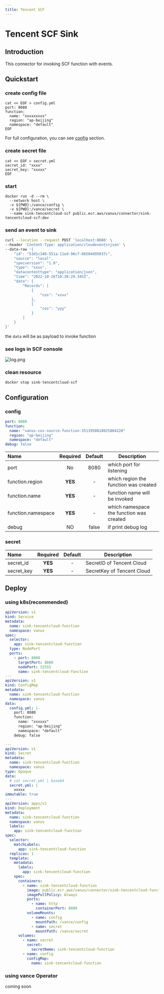 ```yaml
---
title: Tencent SCF
---
```


# Tencent SCF Sink

## Introduction

This connector for invoking SCF function with events.

## Quickstart

### create config file

```shell
cat << EOF > config.yml
port: 8080
function:
  name: "xxxxxxxxx"
  region: "ap-beijing"
  namespace: "default"
EOF
```

For full configuration, you can see [config](#config) section.

### create secret file

```shell
cat << EOF > secret.yml
secret_id: "xxxx"
secret_key: "xxxxx"
EOF
```

### start

```shell
docker run -d --rm \
  --network host \
  -v ${PWD}:/vance/config \
  -v ${PWD}:/vance/secret \
  --name sink-tencentcloud-scf public.ecr.aws/vanus/connector/sink-tencentcloud-scf:dev
```

### send an event to sink

```bash
curl --location --request POST 'localhost:8080' \
--header 'Content-Type: application/cloudevents+json' \
--data-raw '{
    "id": "53d1c340-551a-11ed-96c7-8b504d95037c",
    "source": "local",
    "specversion": "1.0",
    "type": "xxxx",
    "datacontenttype": "application/json",
    "time": "2022-10-26T10:38:29.345Z",
    "data": {
        "Records": [
            {
                "cos": "xxxx"
            },
            {
                "cos": "yyy"
            }
        ]
    }
}'
```

the `data` will be as payload to invoke function

### see logs in SCF console

![log.png](https://github.com/linkall-labs/vance/blob/main/connectors/sink-tencentcloud-scf/scf-log.png)

### clean resource

```shell
docker stop sink-tencentcloud-scf
```

## Configuration

### config

```yml
port: 8080
function:
  name: "vanus-cos-source-function-3513950818025804220"
  region: "ap-beijing"
  namespace: "default"
debug: false  
```

| Name               | Required | Default | Description                              |
|:-------------------|:--------:|:-------:|------------------------------------------|
| port               |    No    |  8080   | which port for listening                 |
| function.region    | **YES**  |    -    | which region the function was created    |
| function.name      | **YES**  |    -    | function name will be invoked            |
| function.namespace | **YES**  |    -    | which namespace the function was created |
| debug              |    NO    |  false  | if print debug log                       |

### secret


| Name       | Required | Default | Description                |
|:-----------|:--------:|:-------:|----------------------------|
| secret_id  | **YES**  |    -    | SecretID of Tencent Cloud  |
| secret_key | **YES**  |    -    | SecretKey of Tencent Cloud |

## Deploy

### using k8s(recommended)

```yml
apiVersion: v1
kind: Service
metadata:
  name: sink-tencentcloud-function
  namespace: vanus
spec:
  selector:
    app: sink-tencentcloud-function
  type: NodePort
  ports:
    - port: 8080
      targetPort: 8080
      nodePort: 32555
      name: sink-tencentcloud-function
---
apiVersion: v1
kind: ConfigMap
metadata:
  name: sink-tencentcloud-function
  namespace: vanus
data:
  config.yml: |-
    port: 8080
    function:
      name: "xxxxxx"
      region: "ap-beijing"
      namespace: "default"
    debug: false

---
apiVersion: v1
kind: Secret
metadata:
  name: sink-tencentcloud-function
  namespace: vanus
type: Opaque
data:
  # cat secret.yml | base64
  secret.yml: |
    xxxxx
immutable: true
---
apiVersion: apps/v1
kind: Deployment
metadata:
  name: sink-tencentcloud-function
  namespace: vanus
  labels:
    app: sink-tencentcloud-function
spec:
  selector:
    matchLabels:
      app: sink-tencentcloud-function
  replicas: 1
  template:
    metadata:
      labels:
        app: sink-tencentcloud-function
    spec:
      containers:
        - name: sink-tencentcloud-function
          image: public.ecr.aws/vanus/connector/sink-tencentcloud-function:dev
          imagePullPolicy: Always
          ports:
            - name: http
              containerPort: 8080
          volumeMounts:
            - name: config
              mountPath: /vance/config
            - name: secret
              mountPath: /vance/secret
      volumes:
        - name: secret
          secret:
            secretName: sink-tencentcloud-function
        - name: config
          configMap:
            name: sink-tencentcloud-function
```

### using vance Operator

coming soon